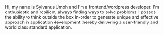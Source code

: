 Hi, my name is Sylvanus Umoh and I'm a frontend/wordpress developer.
I'm enthusiastic and resilient, always finding ways to solve problems.
I posses the ability to think outside the box in-order to generate unique and effective approach in application development
thereby delivering a user-friendly and world class standard application. 
